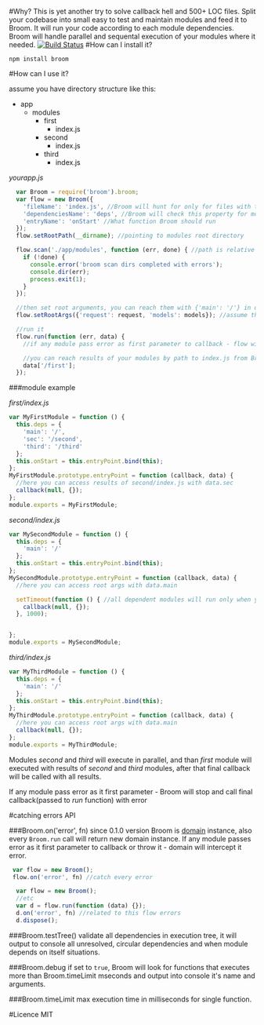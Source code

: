 #Why?
This is yet another try to solve callback hell and 500+ LOC files. Split your codebase into small easy to test and maintain modules and feed it to Broom. It will run your code according
to each module dependencies. Broom will handle parallel and sequental execution of your modules where it needed.
[![Build Status](https://secure.travis-ci.org/bolgovr/broom.png)](http://travis-ci.org/bolgovr/broom)
#How can I install it?

`npm install broom`

#How can I use it?

assume you have directory structure like this:

 * app
    * modules
        * first
            * index.js
        * second
            * index.js
        * third
            * index.js

*yourapp.js*
```javascript
  var Broom = require('broom').broom;
  var flow = new Broom({
    'fileName': 'index.js', //Broom will hunt for only for files with this name, so you can put any other files in brooms module directory.
    'dependenciesName': 'deps', //Broom will check this property for module dependencies
    'entryName': 'onStart' //What function Broom should run
  });
  flow.setRootPath(__dirname); //pointing to modules root directory

  flow.scan('./app/modules', function (err, done) { //path is relative to rootPath
    if (!done) {
      console.error('broom scan dirs completed with errors');
      console.dir(err);
      process.exit(1);
    }
  });

  //then set root arguments, you can reach them with {'main': '/'} in deps property of your modules
  flow.setRootArgs({'request': request, 'models': models}); //assume that we handling http request

  //run it
  flow.run(function (err, data) {
    //if any module pass error as first parameter to callback - flow will stop immideately and call final callback

    //you can reach results of your modules by path to index.js from Broom`s root
    data['/first'];
  });

```

###module example


*first/index.js*
```javascript
var MyFirstModule = function () {
  this.deps = {
    'main': '/',
    'sec': '/second',
    'third': '/third'
  };
  this.onStart = this.entryPoint.bind(this);
};
MyFirstModule.prototype.entryPoint = function (callback, data) {
  //here you can access results of second/index.js with data.sec
  callback(null, {});
};
module.exports = MyFirstModule;
```
*second/index.js*
```javascript
var MySecondModule = function () {
  this.deps = {
    'main': '/'
  };
  this.onStart = this.entryPoint.bind(this);
};
MySecondModule.prototype.entryPoint = function (callback, data) {
  //here you can access root args with data.main

  setTimeout(function () { //all dependent modules will run only when you call callback with results
    callback(null, {});
  }, 1000);


};
module.exports = MySecondModule;
```

*third/index.js*
```javascript
var MyThirdModule = function () {
  this.deps = {
    'main': '/'
  };
  this.onStart = this.entryPoint.bind(this);
};
MyThirdModule.prototype.entryPoint = function (callback, data) {
  //here you can access root args with data.main
  callback(null, {});
};
module.exports = MyThirdModule;
```

Modules *second* and *third* will execute in parallel, and than *first* module will executed with results of *second* and *third* modules, after that final callback will be called with all results.

If any module pass error as it first parameter - Broom will stop and call final callback(passed to *run* function) with error

#catching errors API

###Broom.on('error', fn)
since 0.1.0 version Broom is [domain](http://nodejs.org/api/domain.html) instance, also every ```Broom.run```
call will return new domain instance. If any module passes error as it first parameter to callback or throw
it  - domain will intercept it error.

```javascript
 var flow = new Broom();
 flow.on('error', fn) //catch every error
```
```javascript
  var flow = new Broom();
  //etc
  var d = flow.run(function (data) {});
  d.on('error', fn) //related to this flow errors
  d.dispose();
```

###Broom.testTree()
validate all dependencies in execution tree, it will output to console all unresolved, circular dependencies and when module depends on itself situations.

###Broom.debug
if set to `true`, Broom will look for functions that executes more than Broom.timeLimit mseconds and output into console it's name and arguments.

###Broom.timeLimit
max execution time in milliseconds for single function.


#Licence
MIT

